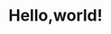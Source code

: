 <!DOCTYPE html>
<html></html>
  <title>my website</title>
  </head><body>
  <h1>Hello,world!</h1
                    </body>
  <html></html>
